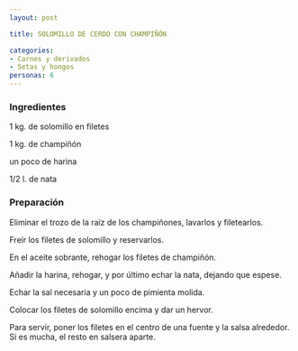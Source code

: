 ```yaml
---
layout: post

title: SOLOMILLO DE CERDO CON CHAMPIÑÓN

categories:
- Carnes y derivados
- Setas y hongos
personas: 6 
---
```


<h3>Ingredientes</h3>
1 kg. de solomillo en filetes

1 kg. de champiñón

un poco de harina

1/2 l. de nata

<h3>Preparación</h3>
Eliminar el trozo de la raíz de los champiñones, lavarlos y filetearlos.

Freír los filetes de solomillo y reservarlos.

En el aceite sobrante, rehogar los filetes de champiñón.

Añadir la harina, rehogar, y por último echar la nata, dejando que espese.

Echar la sal necesaria y un poco de pimienta molida.

Colocar los filetes de solomillo encima y dar un hervor.

Para servir, poner los filetes en el centro de una fuente y la salsa alrededor. Si es mucha, el resto en salsera aparte.

